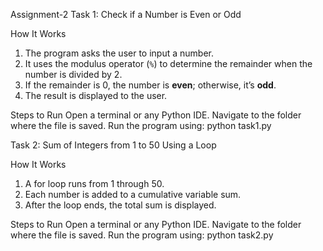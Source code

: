 Assignment-2
Task 1: Check if a Number is Even or Odd

How It Works
1. The program asks the user to input a number.
2. It uses the modulus operator (`%`) to determine the remainder when the number is divided by 2.
3. If the remainder is 0, the number is **even**; otherwise, it’s **odd**.
4. The result is displayed to the user.

Steps to Run
Open a terminal or any Python IDE.
Navigate to the folder where the file is saved.
Run the program using:
python task1.py


Task 2: Sum of Integers from 1 to 50 Using a Loop

How It Works
1. A for loop runs from 1 through 50.
2. Each number is added to a cumulative variable sum.
3. After the loop ends, the total sum is displayed.

Steps to Run
Open a terminal or any Python IDE.
Navigate to the folder where the file is saved.
Run the program using:
python task2.py
